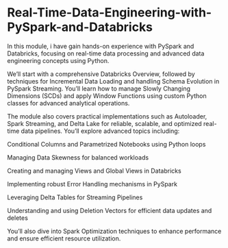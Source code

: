 # Real-Time-Data-Engineering-with-PySpark-and-Databricks


In this module, i have gain hands-on experience with PySpark and Databricks, focusing on real-time data processing and advanced data engineering concepts using Python.

We’ll start with a comprehensive Databricks Overview, followed by techniques for Incremental Data Loading and handling Schema Evolution in PySpark Streaming. You’ll learn how to manage Slowly Changing Dimensions (SCDs) and apply Window Functions using custom Python classes for advanced analytical operations.

The module also covers practical implementations such as Autoloader, Spark Streaming, and Delta Lake for reliable, scalable, and optimized real-time data pipelines. You’ll explore advanced topics including:

Conditional Columns and Parametrized Notebooks using Python loops

Managing Data Skewness for balanced workloads

Creating and managing Views and Global Views in Databricks

Implementing robust Error Handling mechanisms in PySpark

Leveraging Delta Tables for Streaming Pipelines

Understanding and using Deletion Vectors for efficient data updates and deletes

You’ll also dive into Spark Optimization techniques to enhance performance and ensure efficient resource utilization.
